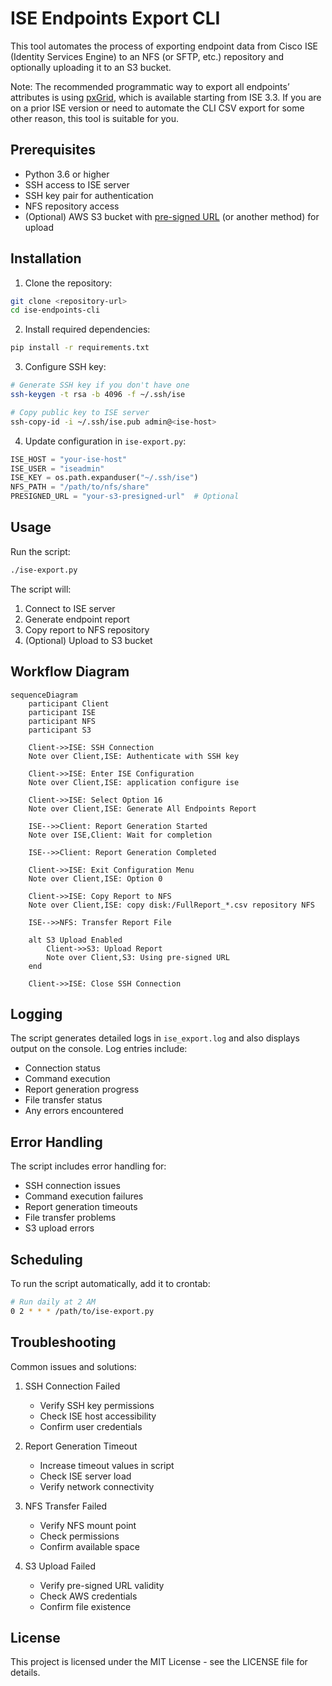 # ISE Endpoints Export CLI

This tool automates the process of exporting endpoint data from Cisco ISE (Identity Services Engine) to an NFS (or SFTP, etc.) repository and optionally uploading it to an S3 bucket.

Note: The recommended programmatic way to export all endpoints’ attributes is using [pxGrid](https://github.com/cisco-pxgrid/pxgrid-rest-ws/wiki/Endpoint), which is available starting from ISE 3.3. If you are on a prior ISE version or need to automate the CLI CSV export for some other reason, this tool is suitable for you.

## Prerequisites

- Python 3.6 or higher
- SSH access to ISE server
- SSH key pair for authentication
- NFS repository access
- (Optional) AWS S3 bucket with [pre-signed URL](https://docs.aws.amazon.com/AmazonS3/latest/userguide/ShareObjectPreSignedURL.html) (or another method) for upload

## Installation

1. Clone the repository:
```bash
git clone <repository-url>
cd ise-endpoints-cli
```

2. Install required dependencies:
```bash
pip install -r requirements.txt
```

3. Configure SSH key:
```bash
# Generate SSH key if you don't have one
ssh-keygen -t rsa -b 4096 -f ~/.ssh/ise

# Copy public key to ISE server
ssh-copy-id -i ~/.ssh/ise.pub admin@<ise-host>
```

4. Update configuration in `ise-export.py`:
```python
ISE_HOST = "your-ise-host"
ISE_USER = "iseadmin"
ISE_KEY = os.path.expanduser("~/.ssh/ise")
NFS_PATH = "/path/to/nfs/share"
PRESIGNED_URL = "your-s3-presigned-url"  # Optional
```

## Usage

Run the script:
```bash
./ise-export.py
```

The script will:
1. Connect to ISE server
2. Generate endpoint report
3. Copy report to NFS repository
4. (Optional) Upload to S3 bucket

## Workflow Diagram

```mermaid
sequenceDiagram
    participant Client
    participant ISE
    participant NFS
    participant S3

    Client->>ISE: SSH Connection
    Note over Client,ISE: Authenticate with SSH key
    
    Client->>ISE: Enter ISE Configuration
    Note over Client,ISE: application configure ise
    
    Client->>ISE: Select Option 16
    Note over Client,ISE: Generate All Endpoints Report
    
    ISE-->>Client: Report Generation Started
    Note over ISE,Client: Wait for completion
    
    ISE-->>Client: Report Generation Completed
    
    Client->>ISE: Exit Configuration Menu
    Note over Client,ISE: Option 0
    
    Client->>ISE: Copy Report to NFS
    Note over Client,ISE: copy disk:/FullReport_*.csv repository NFS
    
    ISE-->>NFS: Transfer Report File
    
    alt S3 Upload Enabled
        Client->>S3: Upload Report
        Note over Client,S3: Using pre-signed URL
    end
    
    Client->>ISE: Close SSH Connection
```

## Logging

The script generates detailed logs in `ise_export.log` and also displays output on the console. Log entries include:
- Connection status
- Command execution
- Report generation progress
- File transfer status
- Any errors encountered

## Error Handling

The script includes error handling for:
- SSH connection issues
- Command execution failures
- Report generation timeouts
- File transfer problems
- S3 upload errors

## Scheduling

To run the script automatically, add it to crontab:

```bash
# Run daily at 2 AM
0 2 * * * /path/to/ise-export.py
```

## Troubleshooting

Common issues and solutions:

1. SSH Connection Failed
   - Verify SSH key permissions
   - Check ISE host accessibility
   - Confirm user credentials

2. Report Generation Timeout
   - Increase timeout values in script
   - Check ISE server load
   - Verify network connectivity

3. NFS Transfer Failed
   - Verify NFS mount point
   - Check permissions
   - Confirm available space

4. S3 Upload Failed
   - Verify pre-signed URL validity
   - Check AWS credentials
   - Confirm file existence

## License

This project is licensed under the MIT License - see the LICENSE file for details. 